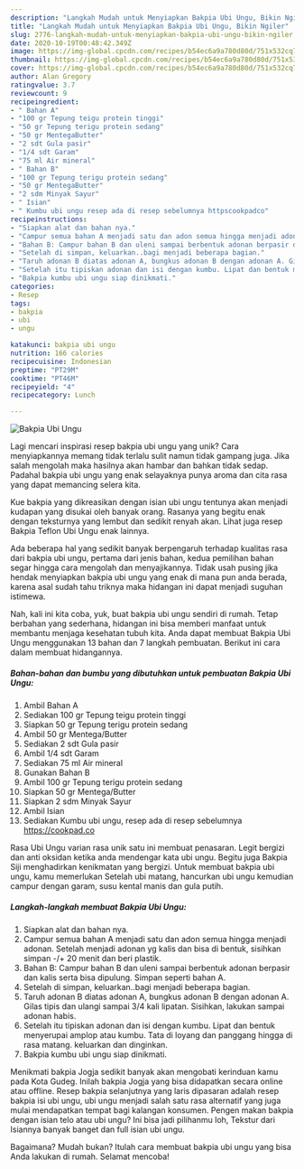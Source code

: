 ```yaml
---
description: "Langkah Mudah untuk Menyiapkan Bakpia Ubi Ungu, Bikin Ngiler"
title: "Langkah Mudah untuk Menyiapkan Bakpia Ubi Ungu, Bikin Ngiler"
slug: 2776-langkah-mudah-untuk-menyiapkan-bakpia-ubi-ungu-bikin-ngiler
date: 2020-10-19T00:48:42.349Z
image: https://img-global.cpcdn.com/recipes/b54ec6a9a780d80d/751x532cq70/bakpia-ubi-ungu-foto-resep-utama.jpg
thumbnail: https://img-global.cpcdn.com/recipes/b54ec6a9a780d80d/751x532cq70/bakpia-ubi-ungu-foto-resep-utama.jpg
cover: https://img-global.cpcdn.com/recipes/b54ec6a9a780d80d/751x532cq70/bakpia-ubi-ungu-foto-resep-utama.jpg
author: Alan Gregory
ratingvalue: 3.7
reviewcount: 9
recipeingredient:
- " Bahan A"
- "100 gr Tepung teigu protein tinggi"
- "50 gr Tepung terigu protein sedang"
- "50 gr MentegaButter"
- "2 sdt Gula pasir"
- "1/4 sdt Garam"
- "75 ml Air mineral"
- " Bahan B"
- "100 gr Tepung terigu protein sedang"
- "50 gr MentegaButter"
- "2 sdm Minyak Sayur"
- " Isian"
- " Kumbu ubi ungu resep ada di resep sebelumnya httpscookpadco"
recipeinstructions:
- "Siapkan alat dan bahan nya."
- "Campur semua bahan A menjadi satu dan adon semua hingga menjadi adonan. Setelah menjadi adonan yg kalis dan bisa di bentuk, sisihkan simpan -/+ 20 menit dan beri plastik."
- "Bahan B: Campur bahan B dan uleni sampai berbentuk adonan berpasir dan kalis serta bisa dipulung. Simpan seperti bahan A."
- "Setelah di simpan, keluarkan..bagi menjadi beberapa bagian."
- "Taruh adonan B diatas adonan A, bungkus adonan B dengan adonan A. Gilas tipis dan ulangi sampai 3/4 kali lipatan. Sisihkan, lakukan sampai adonan habis."
- "Setelah itu tipiskan adonan dan isi dengan kumbu. Lipat dan bentuk menyerupai amplop atau kumbu. Tata di loyang dan panggang hingga di rasa matang. keluarkan dan dinginkan."
- "Bakpia kumbu ubi ungu siap dinikmati."
categories:
- Resep
tags:
- bakpia
- ubi
- ungu

katakunci: bakpia ubi ungu 
nutrition: 166 calories
recipecuisine: Indonesian
preptime: "PT29M"
cooktime: "PT46M"
recipeyield: "4"
recipecategory: Lunch

---
```



![Bakpia Ubi Ungu](https://img-global.cpcdn.com/recipes/b54ec6a9a780d80d/751x532cq70/bakpia-ubi-ungu-foto-resep-utama.jpg)

Lagi mencari inspirasi resep bakpia ubi ungu yang unik? Cara menyiapkannya memang tidak terlalu sulit namun tidak gampang juga. Jika salah mengolah maka hasilnya akan hambar dan bahkan tidak sedap. Padahal bakpia ubi ungu yang enak selayaknya punya aroma dan cita rasa yang dapat memancing selera kita.

Kue bakpia yang dikreasikan dengan isian ubi ungu tentunya akan menjadi kudapan yang disukai oleh banyak orang. Rasanya yang begitu enak dengan teksturnya yang lembut dan sedikit renyah akan. Lihat juga resep Bakpia Teflon Ubi Ungu enak lainnya.

Ada beberapa hal yang sedikit banyak berpengaruh terhadap kualitas rasa dari bakpia ubi ungu, pertama dari jenis bahan, kedua pemilihan bahan segar hingga cara mengolah dan menyajikannya. Tidak usah pusing jika hendak menyiapkan bakpia ubi ungu yang enak di mana pun anda berada, karena asal sudah tahu triknya maka hidangan ini dapat menjadi suguhan istimewa.


Nah, kali ini kita coba, yuk, buat bakpia ubi ungu sendiri di rumah. Tetap berbahan yang sederhana, hidangan ini bisa memberi manfaat untuk membantu menjaga kesehatan tubuh kita. Anda dapat membuat Bakpia Ubi Ungu menggunakan 13 bahan dan 7 langkah pembuatan. Berikut ini cara dalam membuat hidangannya.

<!--inarticleads1-->

##### Bahan-bahan dan bumbu yang dibutuhkan untuk pembuatan Bakpia Ubi Ungu:

1. Ambil  Bahan A
1. Sediakan 100 gr Tepung teigu protein tinggi
1. Siapkan 50 gr Tepung terigu protein sedang
1. Ambil 50 gr Mentega/Butter
1. Sediakan 2 sdt Gula pasir
1. Ambil 1/4 sdt Garam
1. Sediakan 75 ml Air mineral
1. Gunakan  Bahan B
1. Ambil 100 gr Tepung terigu protein sedang
1. Siapkan 50 gr Mentega/Butter
1. Siapkan 2 sdm Minyak Sayur
1. Ambil  Isian
1. Sediakan  Kumbu ubi ungu, resep ada di resep sebelumnya https://cookpad.co


Rasa Ubi Ungu varian rasa unik satu ini membuat penasaran. Legit bergizi dan anti oksidan ketika anda mendengar kata ubi ungu. Begitu juga Bakpia Siji menghadirkan kenikmatan yang bergizi. Untuk membuat bakpia ubi ungu, kamu memerlukan Setelah ubi matang, hancurkan ubi ungu kemudian campur dengan garam, susu kental manis dan gula putih. 

<!--inarticleads2-->

##### Langkah-langkah membuat Bakpia Ubi Ungu:

1. Siapkan alat dan bahan nya.
1. Campur semua bahan A menjadi satu dan adon semua hingga menjadi adonan. Setelah menjadi adonan yg kalis dan bisa di bentuk, sisihkan simpan -/+ 20 menit dan beri plastik.
1. Bahan B: Campur bahan B dan uleni sampai berbentuk adonan berpasir dan kalis serta bisa dipulung. Simpan seperti bahan A.
1. Setelah di simpan, keluarkan..bagi menjadi beberapa bagian.
1. Taruh adonan B diatas adonan A, bungkus adonan B dengan adonan A. Gilas tipis dan ulangi sampai 3/4 kali lipatan. Sisihkan, lakukan sampai adonan habis.
1. Setelah itu tipiskan adonan dan isi dengan kumbu. Lipat dan bentuk menyerupai amplop atau kumbu. Tata di loyang dan panggang hingga di rasa matang. keluarkan dan dinginkan.
1. Bakpia kumbu ubi ungu siap dinikmati.


Menikmati bakpia Jogja sedikit banyak akan mengobati kerinduan kamu pada Kota Gudeg. Inilah bakpia Jogja yang bisa didapatkan secara online atau offline. Resep bakpia selanjutnya yang laris dipasaran adalah resep bakpia isi ubi ungu, ubi ungu menjadi salah satu rasa alternatif yang juga mulai mendapatkan tempat bagi kalangan konsumen. Pengen makan bakpia dengan isian telo atau ubi ungu? Ini bisa jadi pilihanmu loh, Tekstur dari Isiannya banyak banget dan full isian ubi ungu. 

Bagaimana? Mudah bukan? Itulah cara membuat bakpia ubi ungu yang bisa Anda lakukan di rumah. Selamat mencoba!
